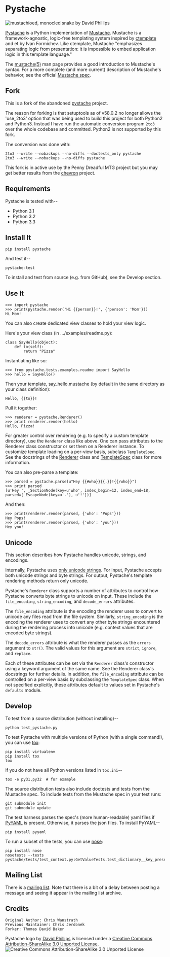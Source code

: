 Pystache
========

<!-- Since PyPI rejects reST long descriptions that contain HTML, -->
<!-- HTML comments must be removed when converting this file to reST. -->
<!-- For more information on PyPI's behavior in this regard, see: -->
<!-- http://docs.python.org/distutils/uploading.html#pypi-package-display -->
<!-- The Pystache setup script strips 1-line HTML comments prior -->
<!-- to converting to reST, so all HTML comments should be one line. -->
<!-- -->
<!-- We leave the leading brackets empty here.  Otherwise, unwanted -->
<!-- caption text shows up in the reST version converted by pandoc. -->

![](https://github.com/PennyDreadfulMTG/pystache/blob/master/gh/images/logo_phillips.png "mustachioed, monocled snake by David Phillips")

[Pystache](https://github.com/PennyDreadfulMTG/pystache) is a Python
implementation of [Mustache](https://mustache.github.com/). Mustache is a
framework-agnostic, logic-free templating system inspired by
[ctemplate](https://code.google.com/p/google-ctemplate/) and
et by Ivan Formichev. Like ctemplate, Mustache "emphasizes separating
logic from presentation: it is impossible to embed application logic in
this template language."

The [mustache(5)](https://mustache.github.com/mustache.5.html) man page
provides a good introduction to Mustache's syntax. For a more complete
(and more current) description of Mustache's behavior, see the official
[Mustache spec](https://github.com/mustache/spec).

Fork
----

This is a fork of the abandoned [pystache](https://github.com/defunkt/pystache)
project.

The reason for forking is that setuptools as of v58.0.2 no longer allows
the 'use_2to3' option that was being used to build this project for both
Python2 and Python3. Instead I have run the automatic conversion program
`2to3` over the whole codebase and committed. Python2 is not supported
by this fork.

The conversion was done with:

    2to3 --write --nobackups --no-diffs --doctests_only pystache
    2to3 --write --nobackups --no-diffs pystache


This fork is in active use by the Penny Dreadful MTG project but you may
get better results from the [chevron](https://github.com/noahmorrison/chevron)
project.

<!--
![](https://secure.travis-ci.org/defunkt/pystache.png "Travis CI current build status")

Pystache is [semantically versioned](https://semver.org) and can be found
on [PyPI](https://pypi.python.org/pypi/pystache). This version of
Pystache passes all tests in [version
1.1.2](https://github.com/mustache/spec/tree/v1.1.2) of the spec.
-->

Requirements
------------

Pystache is tested with--

-   Python 3.1
-   Python 3.2
-   Python 3.3

Install It
----------

    pip install pystache

And test it--

    pystache-test

To install and test from source (e.g. from GitHub), see the Develop
section.

Use It
------

    >>> import pystache
    >>> print(pystache.render('Hi {{person}}!', {'person': 'Mom'}))
    Hi Mom!

You can also create dedicated view classes to hold your view logic.

Here's your view class (in .../examples/readme.py):

    class SayHello(object):
        def to(self):
            return "Pizza"

Instantiating like so:

    >>> from pystache.tests.examples.readme import SayHello
    >>> hello = SayHello()

Then your template, say\_hello.mustache (by default in the same
directory as your class definition):

    Hello, {{to}}!

Pull it together:

    >>> renderer = pystache.Renderer()
    >>> print renderer.render(hello)
    Hello, Pizza!

For greater control over rendering (e.g. to specify a custom template
directory), use the `Renderer` class like above. One can pass attributes
to the Renderer class constructor or set them on a Renderer instance. To
customize template loading on a per-view basis, subclass `TemplateSpec`.
See the docstrings of the
[Renderer](https://github.com/PennyDreadfulMTG/pystache/blob/master/pystache/renderer.py)
class and
[TemplateSpec](https://github.com/PennyDreadfulMTG/pystache/blob/master/pystache/template_spec.py)
class for more information.

You can also pre-parse a template:

    >>> parsed = pystache.parse(u"Hey {{#who}}{{.}}!{{/who}}")
    >>> print parsed
    [u'Hey ', _SectionNode(key=u'who', index_begin=12, index_end=18, parsed=[_EscapeNode(key=u'.'), u'!'])]

And then:

    >>> print(renderer.render(parsed, {'who': 'Pops'}))
    Hey Pops!
    >>> print(renderer.render(parsed, {'who': 'you'}))
    Hey you!

Unicode
-------

This section describes how Pystache handles unicode, strings, and
encodings.

Internally, Pystache uses [only unicode strings](https://docs.python.org/howto/unicode.html#tips-for-writing-unicode-aware-programs).
For input, Pystache accepts both unicode strings and byte strings.
For output, Pystache's template rendering methods return only unicode.

Pystache's `Renderer` class supports a number of attributes to control
how Pystache converts byte strings to unicode on input. These include
the `file_encoding`, `string_encoding`, and `decode_errors` attributes.

The `file_encoding` attribute is the encoding the renderer uses to
convert to unicode any files read from the file system. Similarly,
`string_encoding` is the encoding the renderer uses to convert any other
byte strings encountered during the rendering process into unicode (e.g.
context values that are encoded byte strings).

The `decode_errors` attribute is what the renderer passes as the
`errors` argument to `str()`. The valid values for
this argument are `strict`, `ignore`, and `replace`.

Each of these attributes can be set via the `Renderer` class's
constructor using a keyword argument of the same name. See the Renderer
class's docstrings for further details. In addition, the `file_encoding`
attribute can be controlled on a per-view basis by subclassing the
`TemplateSpec` class. When not specified explicitly, these attributes
default to values set in Pystache's `defaults` module.

Develop
-------

To test from a source distribution (without installing)--

    python test_pystache.py

To test Pystache with multiple versions of Python (with a single
command!), you can use [tox](https://pypi.python.org/pypi/tox):

    pip install virtualenv
    pip install tox
    tox

If you do not have all Python versions listed in `tox.ini`--

    tox -e py31,py32  # for example

The source distribution tests also include doctests and tests from the
Mustache spec. To include tests from the Mustache spec in your test
runs:

    git submodule init
    git submodule update

The test harness parses the spec's (more human-readable) yaml files if
[PyYAML](https://pypi.python.org/pypi/PyYAML) is present. Otherwise, it
parses the json files. To install PyYAML--

    pip install pyyaml

To run a subset of the tests, you can use
[nose](https://somethingaboutorange.com/mrl/projects/nose/0.11.1/testing.html):

    pip install nose
    nosetests --tests pystache/tests/test_context.py:GetValueTests.test_dictionary__key_present


Mailing List
------------

There is a [mailing list](https://librelist.com/browser/pystache/). Note
that there is a bit of a delay between posting a message and seeing it
appear in the mailing list archive.

Credits
-------

    Original Author: Chris Wanstrath
    Previous Maintainer: Chris Jerdonek
    Forker: Thomas David Baker

Pystache logo by [David Phillips](https://davidphillips.us/) is licensed
under a [Creative Commons Attribution-ShareAlike 3.0 Unported
License](https://creativecommons.org/licenses/by-sa/3.0/deed.en_US).
![](https://i.creativecommons.org/l/by-sa/3.0/88x31.png "Creative
Commons Attribution-ShareAlike 3.0 Unported License")
